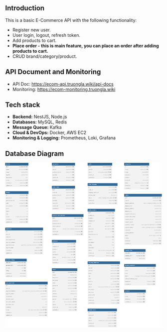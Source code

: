## Introduction

This is a basic E-Commerce API with the following functionality:
- Register new user.
- User login, logout, refresh token.
- Add products to cart.
- **Place order - this is main feature, you can place an order after adding products to cart.**
- CRUD brand/category/product.

## API Document and Monitoring
- API Doc: https://ecom-api.truongla.wiki/api-docs
- Monitoring: https://ecom-monitoring.truongla.wiki

## Tech stack
- **Backend:** NestJS, Node.js
-	**Databases:** MySQL, Redis
-	**Message Queue:** Kafka
-	**Cloud & DevOps:** Docker, AWS EC2
-	**Monitoring & Logging:** Prometheus, Loki, Grafana


## Database Diagram
![Database diagram](./backend/database%20diagram.svg)